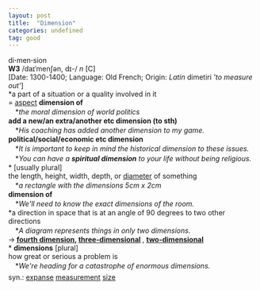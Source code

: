 ```yaml
---
layout: post
title:  "Dimension"
categories: undefined
tag: good
---
```

<DIV style="MARGIN: 0px 0px 5px">di<B>·</B>men<B>·</B>sion<BR><B>W3</B> /daɪˈmenʃən, dɪ-/ <I>n</I> [C] <BR>[Date: 1300-1400; Language: Old French; Origin: <I>Latin</I> dimetiri <I>'to measure out'</I>]<BR>*a part of a situation or a quality involved in it<BR>= <A href="{{ site.baseurl }}/aspect"><U>aspect</U></A> <B>dimension of</B><BR>　*<I>the moral dimension of world politics</I><BR><B>add a new/an extra/another etc dimension (to sth)</B><BR>　*<I>His coaching has added another dimension to my game.</I><BR><B>political/social/economic etc dimension</B><BR>　*<I>It is important to keep in mind the historical dimension to these issues.</I><BR>　*<I>You can have a <B>spiritual dimension</B> to your life without being religious.</I><BR>* [usually plural] <BR>the length, height, width, depth, or <A href="{{ site.baseurl }}/diameter"><U>diameter</U></A> of something<BR>　*<I>a rectangle with the dimensions 5cm x 2cm</I><BR><B>dimension of</B><BR>　*<I>We'll need to know the exact dimensions of the room.</I><BR>*a direction in space that is at an angle of 90 degrees to two other directions<BR>　*<I>A diagram represents things in only two dimensions.</I><BR>→<B> <A href="{{ site.baseurl }}/fourth%20dimension"><U>fourth dimension</U></A>, <A href="{{ site.baseurl }}/three-dimensional"><U>three-dimensional</U></A> </B>, <B><A href="{{ site.baseurl }}/two-dimensional"><U>two-dimensional</U></A></B><BR>* <B>dimensions</B> [plural] <BR>how great or serious a problem is<BR>　*<I>We're heading for a catastrophe of enormous dimensions.</I></DIV>
<DIV style="MARGIN: 0px 0px 5px">
<DIV style="MARGIN: 4px 0px">syn.: <A href="{{ site.baseurl }}/expanse"><U>expanse</U></A> <A href="{{ site.baseurl }}/measurement"><U>measurement</U></A> <A href="{{ site.baseurl }}/size"><U>size</U></A></DIV></DIV>
